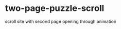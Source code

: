 two-page-puzzle-scroll
======================

scroll site with second page opening through animation
